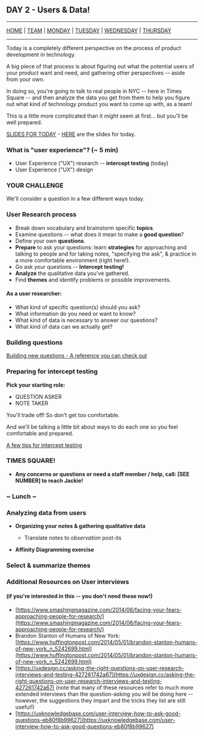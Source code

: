## DAY 2 - Users & Data!

---

[HOME](https://witny-summer-guild-2018.github.io/) |
[TEAM](instructors.md) |
[MONDAY](https://witny-summer-guild-2018.github.io/monday) |
[TUESDAY](https://witny-summer-guild-2018.github.io/tuesday) |
[WEDNESDAY](https://witny-summer-guild-2018.github.io/wednesday) |
[THURSDAY](https://witny-summer-guild-2018.github.io/thursday)

---

Today is a completely different perspective on the process of product development in technology.

A big piece of that process is about figuring out what the potential users of your product want and need, and gathering other perspectives -- aside from your own.

In doing so, you're going to talk to real people in NYC -- here in Times Square -- and then analyze the data you get from them to help you figure out what kind of technology product you want to come up with, as a team!

This is a little more complicated than it *might* seem at first... but you'll be well prepared.

[SLIDES FOR TODAY](https://drive.google.com/file/d/1OlTH8kkR7CzZ564hf344di-wISrwKOcO/view?usp=sharing) -  [HERE](https://drive.google.com/file/d/1OlTH8kkR7CzZ564hf344di-wISrwKOcO/view?usp=sharing) are the slides for today.


### What is "user experience"? (~ 5 min)

* User Experience ("UX") research -- **intercept testing** (today)
* User Experience ("UX") design

### **YOUR CHALLENGE**

We'll consider a question in a few different ways today.

### User Research process

* Break down vocabulary and brainstorm specific **topics**.
* Examine questions -- what does it mean to make a **good question**?
* Define your own **questions**.
* **Prepare** to ask your questions: learn **strategies** for approaching and talking to people and for taking notes, "specifying the ask", & practice in a more comfortable environment (right here!).
* Go ask your questions -- **Intercept testing!**
* **Analyze** the qualitative data you've gathered.
* Find **themes** and identify problems or possible improvements.

#### As a user researcher:
* What kind of specific question(s) should you ask?
* What information do you need or want to know?
* What kind of data is necessary to answer our questions?
* What kind of data can we actually get?

### Building questions

[Building new questions - A reference you can check out](building_qs.md)

### Preparing for intercept testing

**Pick your starting role:**

- QUESTION ASKER
- NOTE TAKER

You'll trade off! So don't get too comfortable.

And we'll be talking a little bit about ways to do each one so you feel comfortable and prepared.

[A few tips for intercept testing](intercept_testing_notes,md)

### TIMES SQUARE!

* **Any concerns or questions or need a staff member / help, call: [SEE NUMBER] to reach Jackie!**

### ~ Lunch ~

### Analyzing data from users

* **Organizing your notes & gathering qualitative data**

  * Translate notes to *observation* post-its

* **Affinity Diagramming exercise**

### Select & summarize themes

### Additional Resources on User interviews
#### (if you're interested in this -- you don't need these now!)
* [https://www.smashingmagazine.com/2014/06/facing-your-fears-approaching-people-for-research/](https://www.smashingmagazine.com/2014/06/facing-your-fears-approaching-people-for-research/)
* Brandon Stanton of Humans of New York: [https://www.huffingtonpost.com/2014/05/01/brandon-stanton-humans-of-new-york_n_5242699.html](https://www.huffingtonpost.com/2014/05/01/brandon-stanton-humans-of-new-york_n_5242699.html)
* [https://uxdesign.cc/asking-the-right-questions-on-user-research-interviews-and-testing-427261742a67](https://uxdesign.cc/asking-the-right-questions-on-user-research-interviews-and-testing-427261742a67) (note that many of these resources refer to much more extended interviews than the question-asking you will be doing here -- however, the suggestions they impart and the tricks they list are still useful!)
* [https://uxknowledgebase.com/user-interview-how-to-ask-good-questions-eb80f8b99627](https://uxknowledgebase.com/user-interview-how-to-ask-good-questions-eb80f8b99627)
